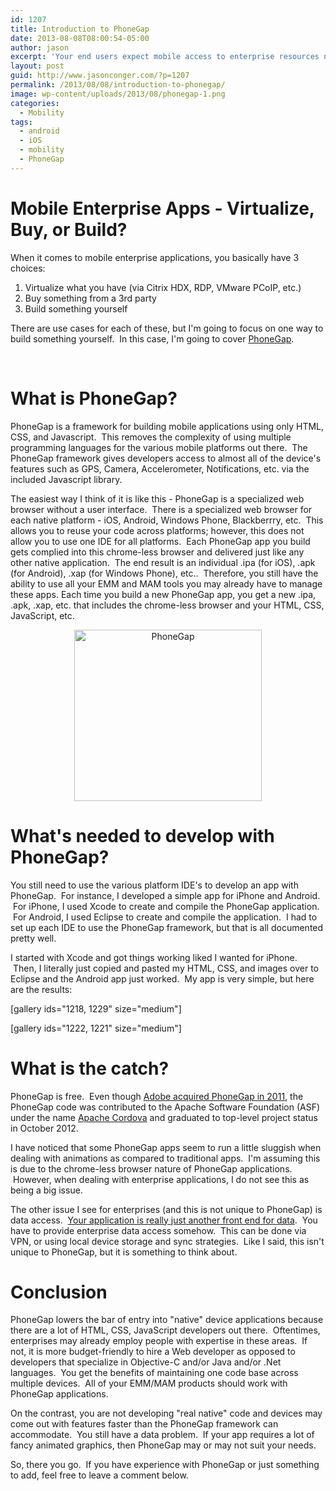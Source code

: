 ```yaml
---
id: 1207
title: Introduction to PhoneGap
date: 2013-08-08T08:00:54-05:00
author: jason
excerpt: 'Your end users expect mobile access to enterprise resources now.  Unfortunately, our traditional remote access methods do not lend themselves easily to mobile form factors.  So, we are left with the choice to use 3rd party apps, "mobilize" existing apps, or build our own.  This article will address one of the players aimed at helping you build your own mobile apps with less effort.'
layout: post
guid: http://www.jasonconger.com/?p=1207
permalink: /2013/08/08/introduction-to-phonegap/
image: wp-content/uploads/2013/08/phonegap-1.png
categories:
  - Mobility
tags:
  - android
  - iOS
  - mobility
  - PhoneGap
---
```

<h1>Mobile Enterprise Apps - Virtualize, Buy, or Build?</h1>
When it comes to mobile enterprise applications, you basically have 3 choices:
<ol>
	<li>Virtualize what you have (via Citrix HDX, RDP, VMware PCoIP, etc.)</li>
	<li>Buy something from a 3rd party</li>
	<li>Build something yourself</li>
</ol>
There are use cases for each of these, but I'm going to focus on one way to build something yourself.  In this case, I'm going to cover <a title="PhoneGap" href="http://phonegap.com/" target="_blank">PhoneGap</a>.

&nbsp;
<h1>What is PhoneGap?</h1>
PhoneGap is a framework for building mobile applications using only HTML, CSS, and Javascript.  This removes the complexity of using multiple programming languages for the various mobile platforms out there.  The PhoneGap framework gives developers access to almost all of the device's features such as GPS, Camera, Accelerometer, Notifications, etc. via the included Javascript library.

The easiest way I think of it is like this - PhoneGap is a specialized web browser without a user interface.  There is a specialized web browser for each native platform - iOS, Android, Windows Phone, Blackberrry, etc.  This allows you to reuse your code across platforms; however, this does not allow you to use one IDE for all platforms.  Each PhoneGap app you build gets complied into this chrome-less browser and delivered just like any other native application.  The end result is an individual .ipa (for iOS), .apk (for Android), .xap (for Windows Phone), etc..  Therefore, you still have the ability to use all your EMM and MAM tools you may already have to manage these apps. Each time you build a new PhoneGap app, you get a new .ipa, .apk, .xap, etc. that includes the chrome-less browser and your HTML, CSS, JavaScript, etc.
<p style="text-align: center;"><a href="http://www.jasonconger.com/wp-content/uploads/2013/08/PhoneGap.png"><img class="aligncenter size-medium wp-image-1216" alt="PhoneGap" src="http://www.jasonconger.com/wp-content/uploads/2013/08/PhoneGap-300x274.png" width="300" height="274" /></a></p>

<h1>What's needed to develop with PhoneGap?</h1>
You still need to use the various platform IDE's to develop an app with PhoneGap.  For instance, I developed a simple app for iPhone and Android.  For iPhone, I used Xcode to create and compile the PhoneGap application.  For Android, I used Eclipse to create and compile the application.  I had to set up each IDE to use the PhoneGap framework, but that is all documented pretty well.

I started with Xcode and got things working liked I wanted for iPhone.  Then, I literally just copied and pasted my HTML, CSS, and images over to Eclipse and the Android app just worked.  My app is very simple, but here are the results:

[gallery ids="1218, 1229" size="medium"]

[gallery ids="1222, 1221" size="medium"]
<h1></h1>
<h1>What is the catch?</h1>
PhoneGap is free.  Even though <a href="http://www.businesswire.com/news/home/20111003006347/en/Adobe-Announces-Agreement-Acquire-Nitobi-Creator-PhoneGap" target="_blank">Adobe acquired PhoneGap in 2011</a>, the PhoneGap code was contributed to the Apache Software Foundation (ASF) under the name <a href="http://cordova.io/">Apache Cordova</a> and graduated to top-level project status in October 2012.

I have noticed that some PhoneGap apps seem to run a little sluggish when dealing with animations as compared to traditional apps.  I'm assuming this is due to the chrome-less browser nature of PhoneGap applications.  However, when dealing with enterprise applications, I do not see this as being a big issue.

The other issue I see for enterprises (and this is not unique to PhoneGap) is data access.  <a title="Virtual Desktops and Applications are not as important as you think" href="http://www.jasonconger.com/post/virtual-desktops-and-applications-are-not-as-important-as-you-think/" target="_blank">Your application is really just another front end for data</a>.  You have to provide enterprise data access somehow.  This can be done via VPN, or using local device storage and sync strategies.  Like I said, this isn't unique to PhoneGap, but it is something to think about.
<h1>Conclusion</h1>
PhoneGap lowers the bar of entry into "native" device applications because there are a lot of HTML, CSS, JavaScript developers out there.  Oftentimes, enterprises may already employ people with expertise in these areas.  If not, it is more budget-friendly to hire a Web developer as opposed to developers that specialize in Objective-C and/or Java and/or .Net languages.  You get the benefits of maintaining one code base across multiple devices.  All of your EMM/MAM products should work with PhoneGap applications.

On the contrast, you are not developing "real native" code and devices may come out with features faster than the PhoneGap framework can accommodate.  You still have a data problem.  If your app requires a lot of fancy animated graphics, then PhoneGap may or may not suit your needs.

So, there you go.  If you have experience with PhoneGap or just something to add, feel free to leave a comment below.

&nbsp;